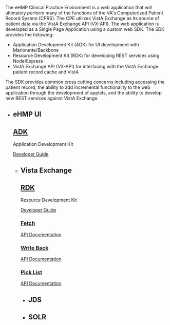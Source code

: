<div class="jumbotron">
    <div class="container">
        <p>The eHMP Clinical Practice Environment is a web application that will ultimately perform many of the functions of the VA's Computerized Patient Record System (CPRS). The CPE utilizes VistA Exchange as its source of patient data via the VistA Exchange API (VX-API). The web application is developed as a Single Page Application using a custom web SDK. The SDK provides the following:
        </p>
        <ul>
            <li>Application Development Kit (ADK) for UI development with Marionette/Backbone</li>
            <li>Resource Development Kit (RDK) for developing REST services using Node/Express</li>
            <li>VistA Exchange API (VX-API) for interfacing with the VistA Exchange patient record cache and VistA</li>
        </ul>
        <p>
        The SDK provides common cross cutting concerns including accessing the patient record, the ability to add incremental functionality to the web application through the development of applets, and the ability to develop new REST services against VistA Exchange.
        </p>
    </div>
</div>
<div class="container">
    <div class="tree">
        <ul>
            <li>
                <div class="component ehmp-ui">
                    <h2>eHMP UI</h2>
                    <div class="component adk">
                        <a href="adk/index.md"><h2>ADK</h2></a>
                        <p>Application Development Kit</p>
                        <p class="hidden-xs"><a href="adk/index.md" class="btn btn-default" id="adk_link" role="button">Developer Guide <i class="fa fa-chevron-right fa-sm"></i></a></p>
                    </div>
                </div>
                <ul>
                    <li>
                        <div class="component ehmp">
                            <h2>Vista Exchange</h2>
                            <div class="component rdk">
                                <a href="rdk/index.md"><h2>RDK</h2></a>
                                <p>Resource Development Kit</p>
                                <p class="hidden-xs"><a href="rdk/index.md" class="btn btn-default" id="rdk_link" role="button">Developer Guide <i class="fa fa-chevron-right"></i></a></p>
                                <div class="component wrap vxapi">
                                    <a href="./#/vx-api/fetch"><h3>Fetch</h3></a>
                                    <p class="hidden-xs"><a href="./#/vx-api/fetch" class="btn btn-default" id="vxApi_link" role="button">API Documentation <i class="fa fa-chevron-right"></i></a></p>
                                </div>
                                <div class="component wrap vxapi">
                                    <a href="./#/vx-api/write-health-data"><h3>Write Back</h3></a>
                                    <p class="hidden-xs"><a href="./#/vx-api/write-health-data" class="btn btn-default" id="vxApi_link" role="button">API Documentation <i class="fa fa-chevron-right"></i></a></p>
                                </div>
                                <div class="component wrap vxapi">
                                    <a href="./#/vx-api/write-pick-list"><h3>Pick List</h3></a>
                                    <p class="hidden-xs"><a href="./#/vx-api/write-pick-list" class="btn btn-default" id="vxApi_link" role="button">API Documentation <i class="fa fa-chevron-right"></i></a></p>
                                </div>
                            </div>
                            <ul>
                                <li>
                                    <div class="component">
                                        <h2>JDS</h2>
                                    </div>
                                </li>
                                <li>
                                    <div class="component">
                                        <h2>SOLR</h2>
                                    </div>
                                </li>
                            </ul>
                        </div>
                    </li>
                </ul>
            </li>
        </ul>
    </div>
</div>
